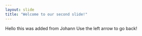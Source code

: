 ```yaml
---
layout: slide
title: "Welcome to our second slide!"
---
```

Hello this was added from Johann
Use the left arrow to go back!
